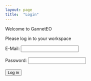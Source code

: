 ```yaml
---
layout: page
title:  "Login"
---
```


Welcome to GannetEO

Please log in to your workspace

<form action="/welcome.md">
  <label for="email">E-Mail:</label>
  <input type="email"> <br><br>
  <label for="password">Password:</label>
  <input type="password"> <br><br>
  <input type="submit" value="Log in">
</form> 